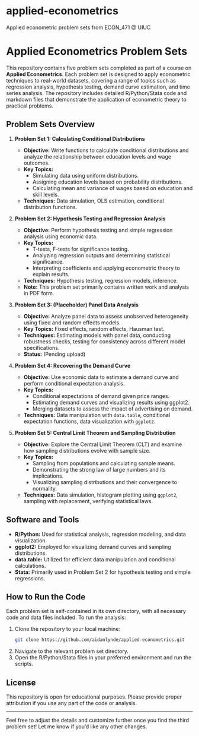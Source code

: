# applied-econometrics
Applied econometric problem sets from ECON_471 @ UIUC

# Applied Econometrics Problem Sets

This repository contains five problem sets completed as part of a course on **Applied Econometrics**. Each problem set is designed to apply econometric techniques to real-world datasets, covering a range of topics such as regression analysis, hypothesis testing, demand curve estimation, and time series analysis. The repository includes detailed R/Python/Stata code and markdown files that demonstrate the application of econometric theory to practical problems.

## Problem Sets Overview

1. **Problem Set 1: Calculating Conditional Distributions**
    - **Objective:** Write functions to calculate conditional distributions and analyze the relationship between education levels and wage outcomes.
    - **Key Topics:** 
        - Simulating data using uniform distributions.
        - Assigning education levels based on probability distributions.
        - Calculating mean and variance of wages based on education and skill levels.
    - **Techniques:** Data simulation, OLS estimation, conditional distribution functions.

2. **Problem Set 2: Hypothesis Testing and Regression Analysis**
    - **Objective:** Perform hypothesis testing and simple regression analysis using economic data.
    - **Key Topics:** 
        - T-tests, F-tests for significance testing.
        - Analyzing regression outputs and determining statistical significance.
        - Interpreting coefficients and applying econometric theory to explain results.
    - **Techniques:** Hypothesis testing, regression models, inference.
    - **Note:** This problem set primarily contains written work and analysis in PDF form.

3. **Problem Set 3: (Placeholder) Panel Data Analysis**
    - **Objective:** Analyze panel data to assess unobserved heterogeneity using fixed and random effects models.
    - **Key Topics:** Fixed effects, random effects, Hausman test.
    - **Techniques:** Estimating models with panel data, conducting robustness checks, testing for consistency across different model specifications.
    - **Status:** (Pending upload)

4. **Problem Set 4: Recovering the Demand Curve**
    - **Objective:** Use economic data to estimate a demand curve and perform conditional expectation analysis.
    - **Key Topics:** 
        - Conditional expectations of demand given price ranges.
        - Estimating demand curves and visualizing results using ggplot2.
        - Merging datasets to assess the impact of advertising on demand.
    - **Techniques:** Data manipulation with `data.table`, conditional expectation functions, data visualization with `ggplot2`.

5. **Problem Set 5: Central Limit Theorem and Sampling Distribution**
    - **Objective:** Explore the Central Limit Theorem (CLT) and examine how sampling distributions evolve with sample size.
    - **Key Topics:** 
        - Sampling from populations and calculating sample means.
        - Demonstrating the strong law of large numbers and its implications.
        - Visualizing sampling distributions and their convergence to normality.
    - **Techniques:** Data simulation, histogram plotting using `ggplot2`, sampling with replacement, verifying statistical laws.

## Software and Tools

- **R/Python:** Used for statistical analysis, regression modeling, and data visualization.
- **ggplot2:** Employed for visualizing demand curves and sampling distributions.
- **data.table:** Utilized for efficient data manipulation and conditional calculations.
- **Stata:** Primarily used in Problem Set 2 for hypothesis testing and simple regressions.

## How to Run the Code

Each problem set is self-contained in its own directory, with all necessary code and data files included. To run the analysis:

1. Clone the repository to your local machine:
    ```bash
    git clone https://github.com/aidanlynde/applied-econometrics.git
    ```
2. Navigate to the relevant problem set directory.
3. Open the R/Python/Stata files in your preferred environment and run the scripts.


## License

This repository is open for educational purposes. Please provide proper attribution if you use any part of the code or analysis.

---

Feel free to adjust the details and customize further once you find the third problem set! Let me know if you’d like any other changes.


